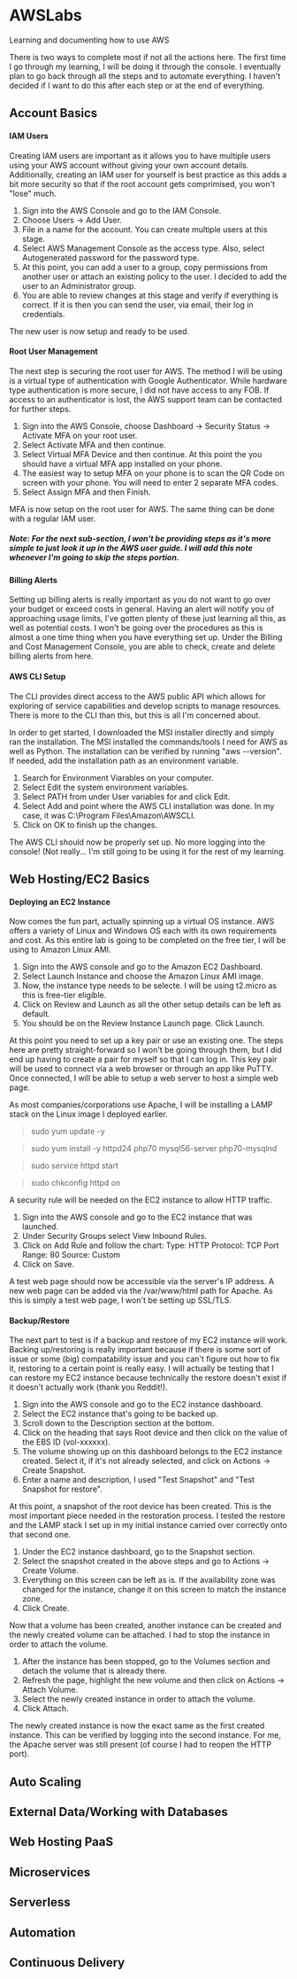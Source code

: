 # AWSLabs
Learning and documenting how to use AWS

There is two ways to complete most if not all the actions here. The first time I go through my learning, I will be doing it through the console. I eventually plan to go back through all the steps and to automate everything. I haven't decided if I want to do this after each step or at the end of everything.

## Account Basics

#### IAM Users

Creating IAM users are important as it allows you to have multiple users using your AWS account without giving your own account details. Additionally, creating an IAM user for yourself is best practice as this adds a bit more security so that if the root account gets comprimised, you won't "lose" much.

1) Sign into the AWS Console and go to the IAM Console.
2) Choose Users -> Add User.
3) File in a name for the account. You can create multiple users at this stage.
4) Select AWS Management Console as the access type. Also, select Autogenerated password for the password type.
5) At this point, you can add a user to a group, copy permissions from another user or attach an existing policy to the user. I decided to add the user to an Administrator group.
6) You are able to review changes at this stage and verify if everything is correct. If it is then you can send the user, via email, their log in credentials.

The new user is now setup and ready to be used.

#### Root User Management

The next step is securing the root user for AWS. The method I will be using is a virtual type of authentication with Google Authenticator. While hardware type authentication is more secure, I did not have access to any FOB. If access to an authenticator is lost, the AWS support team can be contacted for further steps.

1) Sign into the AWS Console, choose Dashboard -> Security Status -> Activate MFA on your root user.
2) Select Activate MFA and then continue.
3) Select Virtual MFA Device and then continue. At this point the you should have a virtual MFA app installed on your phone.
4) The easiest way to setup MFA on your phone is to scan the QR Code on screen with your phone. You will need to enter 2 separate MFA codes.
5) Select Assign MFA and then Finish.

MFA is now setup on the root user for AWS. The same thing can be done with a regular IAM user.

##### Note: For the next sub-section, I won't be providing steps as it's more simple to just look it up in the AWS user guide. I will add this note whenever I'm going to skip the steps portion.

#### Billing Alerts

Setting up billing alerts is really important as you do not want to go over your budget or exceed costs in general. Having an alert will notify you of approaching usage limits, I've gotten plenty of these just learning all this, as well as potential costs. I won't be going over the procedures as this is almost a one time thing when you have everything set up. Under the Billing and Cost Management Console, you are able to check, create and delete billing alerts from here.

#### AWS CLI Setup

The CLI provides direct access to the AWS public API which allows for exploring of service capabilities and develop scripts to manage resources. There is more to the CLI than this, but this is all I'm concerned about.

In order to get started, I downloaded the MSI installer directly and simply ran the installation. The MSI installed the commands/tools I need for AWS as well as Python. The installation can be verified by running "aws --version". If needed, add the installation path as an environment variable.

1) Search for Environment Viarables on your computer.
2) Select Edit the system environment variables.
3) Select PATH from under User variables for <user> and click Edit.
4) Select Add and point where the AWS CLI installation was done. In my case, it was C:\Program Files\Amazon\AWSCLI.
5) Click on OK to finish up the changes.
  
The AWS CLI should now be properly set up. No more logging into the console! (Not really... I'm still going to be using it for the rest of my learning.

## Web Hosting/EC2 Basics

#### Deploying an EC2 Instance

Now comes the fun part, actually spinning up a virtual OS instance. AWS offers a variety of Linux and Windows OS each with its own requirements and cost. As this entire lab is going to be completed on the free tier, I will be using to Amazon Linux AMI.

1) Sign into the AWS console and go to the Amazon EC2 Dashboard.
2) Select Launch Instance and choose the Amazon Linux AMI image.
3) Now, the instance type needs to be selecte. I will be using t2.micro as this is free-tier eligible.
4) Click on Review and Launch as all the other setup details can be left as default.
5) You should be on the Review Instance Launch page. Click Launch.

At this point you need to set up a key pair or use an existing one. The steps here are pretty straight-forward so I won't be going through them, but I did end up having to create a pair for myself so that I can log in. This key pair will be used to connect via a web browser or through an app like PuTTY. Once connected, I will be able to setup a web server to host a simple web page.

As most companies/corporations use Apache, I will be installing a LAMP stack on the Linux image I deployed earlier. 

> sudo yum update -y

> sudo yum install -y httpd24 php70 mysql56-server php70-mysqlnd

> sudo service httpd start

> sudo chkconfig httpd on

A security rule will be needed on the EC2 instance to allow HTTP traffic.

1) Sign into the AWS console and go to the EC2 instance that was launched.
2) Under Security Groups select View Inbound Rules.
3) Click on Add Rule and follow the chart:
    Type: HTTP
    Protocol: TCP
    Port Range: 80
    Source: Custom
4) Click on Save.

A test web page should now be accessible via the server's IP address. A new web page can be added via the /var/www/html path for Apache. As this is simply a test web page, I won't be setting up SSL/TLS.

#### Backup/Restore

The next part to test is if a backup and restore of my EC2 instance will work. Backing up/restoring is really important because if there is some sort of issue or some (big) compatability issue and you can't figure out how to fix it, restoring to a certain point is really easy. I will actually be testing that I can restore my EC2 instance because technically the restore doesn't exist if it doesn't actually work (thank you Reddit!).

1) Sign into the AWS console and go to the EC2 instance dashboard.
2) Select the EC2 instance that's going to be backed up.
3) Scroll down to the Description section at the bottom.
4) Click on the heading that says Root device and then click on the value of the EBS ID (vol-xxxxxx).
5) The volume showing up on this dashboard belongs to the EC2 instance created. Select it, if it's not already selected, and click on Actions -> Create Snapshot.
6) Enter a name and description, I used "Test Snapshot" and "Test Snapshot for restore".

At this point, a snapshot of the root device has been created. This is the most important piece needed in the restoration process. I tested the restore and the LAMP stack I set up in my initial instance carried over correctly onto that second one.

1) Under the EC2 instance dashboard, go to the Snapshot section.
2) Select the snapshot created in the above steps and go to Actions -> Create Volume.
3) Everything on this screen can be left as is. If the availability zone was changed for the instance, change it on this screen to match the instance zone.
4) Click Create.

Now that a volume has been created, another instance can be created and the newly created volume can be attached. I had to stop the instance in order to attach the volume.

1) After the instance has been stopped, go to the Volumes section and detach the volume that is already there.
2) Refresh the page, highlight the new volume and then click on Actions -> Attach Volume.
3) Select the newly created instance in order to attach the volume.
4) Click Attach.

The newly created instance is now the exact same as the first created instance. This can be verified by logging into the second instance. For me, the Apache server was still present (of course I had to reopen the HTTP port).

## Auto Scaling

## External Data/Working with Databases

## Web Hosting PaaS

## Microservices

## Serverless

## Automation

## Continuous Delivery
